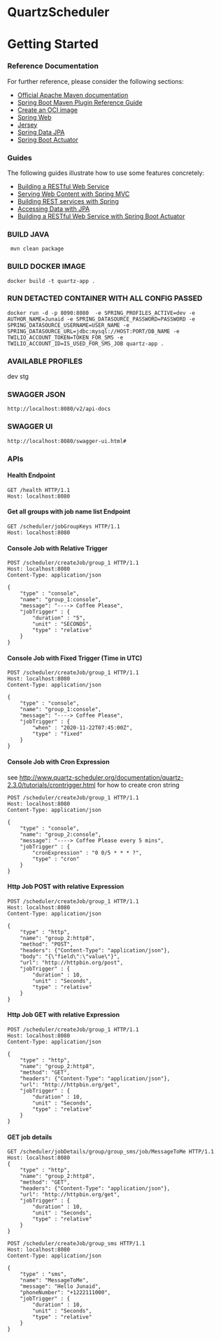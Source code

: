 # QuartzScheduler

# Getting Started

### Reference Documentation
For further reference, please consider the following sections:

* [Official Apache Maven documentation](https://maven.apache.org/guides/index.html)
* [Spring Boot Maven Plugin Reference Guide](https://docs.spring.io/spring-boot/docs/2.4.0/maven-plugin/reference/html/)
* [Create an OCI image](https://docs.spring.io/spring-boot/docs/2.4.0/maven-plugin/reference/html/#build-image)
* [Spring Web](https://docs.spring.io/spring-boot/docs/2.4.0/reference/htmlsingle/#boot-features-developing-web-applications)
* [Jersey](https://docs.spring.io/spring-boot/docs/2.4.0/reference/htmlsingle/#boot-features-jersey)
* [Spring Data JPA](https://docs.spring.io/spring-boot/docs/2.4.0/reference/htmlsingle/#boot-features-jpa-and-spring-data)
* [Spring Boot Actuator](https://docs.spring.io/spring-boot/docs/2.4.0/reference/htmlsingle/#production-ready)

### Guides
The following guides illustrate how to use some features concretely:

* [Building a RESTful Web Service](https://spring.io/guides/gs/rest-service/)
* [Serving Web Content with Spring MVC](https://spring.io/guides/gs/serving-web-content/)
* [Building REST services with Spring](https://spring.io/guides/tutorials/bookmarks/)
* [Accessing Data with JPA](https://spring.io/guides/gs/accessing-data-jpa/)
* [Building a RESTful Web Service with Spring Boot Actuator](https://spring.io/guides/gs/actuator-service/)



### BUILD JAVA
```
 mvn clean package
```

### BUILD DOCKER IMAGE
```
docker build -t quartz-app .
```

### RUN DETACTED CONTAINER WITH ALL CONFIG PASSED 
```
docker run -d -p 8090:8080  -e SPRING_PROFILES_ACTIVE=dev -e AUTHOR_NAME=Junaid -e SPRING_DATASOURCE_PASSWORD=PASSWORD -e SPRING_DATASOURCE_USERNAME=USER_NAME -e SPRING_DATASOURCE_URL=jdbc:mysql://HOST:PORT/DB_NAME -e TWILIO_ACCOUNT_TOKEN=TOKEN_FOR_SMS -e TWILIO_ACCOUNT_ID=IS_USED_FOR_SMS_JOB quartz-app .
```

### AVAILABLE PROFILES
dev
stg


### SWAGGER JSON
```
http://localhost:8080/v2/api-docs
```

### SWAGGER UI
```
http://localhost:8080/swagger-ui.html#
```


### APIs

#### Health Endpoint
```
GET /health HTTP/1.1
Host: localhost:8080
```

#### Get all groups with job name list Endpoint
```
GET /scheduler/jobGroupKeys HTTP/1.1
Host: localhost:8080
```


#### Console Job with Relative Trigger
```
POST /scheduler/createJob/group_1 HTTP/1.1
Host: localhost:8080
Content-Type: application/json

{
    "type" : "console",
    "name": "group_1:console",
    "message": "----> Coffee Please",
    "jobTrigger" : {
        "duration" : "5",
        "unit" : "SECONDS",
        "type" : "relative"
    }
}
```

#### Console Job with Fixed Trigger (Time in UTC)
```
POST /scheduler/createJob/group_1 HTTP/1.1
Host: localhost:8080
Content-Type: application/json

{
    "type" : "console",
    "name": "group_1:console",
    "message": "----> Coffee Please",
    "jobTrigger" : {
        "when" : "2020-11-22T07:45:00Z",
        "type" : "fixed"
    }
}
```

#### Console Job with Cron Expression
see http://www.quartz-scheduler.org/documentation/quartz-2.3.0/tutorials/crontrigger.html for how to create cron string
```
POST /scheduler/createJob/group_1 HTTP/1.1
Host: localhost:8080
Content-Type: application/json

{
    "type" : "console",
    "name": "group_2:console",
    "message": "----> Coffee Please every 5 mins",
    "jobTrigger" : {
        "cronExpression" : "0 0/5 * * * ?",
        "type" : "cron"
    }
}
```

#### Http Job POST with relative Expression
```
POST /scheduler/createJob/group_1 HTTP/1.1
Host: localhost:8080
Content-Type: application/json

{
    "type" : "http",
    "name": "group_2:http8",
    "method": "POST",
    "headers": {"Content-Type": "application/json"},
    "body": "{\"field\":\"value\"}",
    "url": "http://httpbin.org/post",
    "jobTrigger" : {
        "duration" : 10,
        "unit" : "Seconds",
        "type" : "relative"
    }
}
```

#### Http Job GET with relative Expression
```
POST /scheduler/createJob/group_1 HTTP/1.1
Host: localhost:8080
Content-Type: application/json

{
    "type" : "http",
    "name": "group_2:http8",
    "method": "GET",
    "headers": {"Content-Type": "application/json"},
    "url": "http://httpbin.org/get",
    "jobTrigger" : {
        "duration" : 10,
        "unit" : "Seconds",
        "type" : "relative"
    }
}
```

#### GET job details
```
GET /scheduler/jobDetails/group/group_sms/job/MessageToMe HTTP/1.1
Host: localhost:8080
{
    "type" : "http",
    "name": "group_2:http8",
    "method": "GET",
    "headers": {"Content-Type": "application/json"},
    "url": "http://httpbin.org/get",
    "jobTrigger" : {
        "duration" : 10,
        "unit" : "Seconds",
        "type" : "relative"
    }
}
```


```
POST /scheduler/createJob/group_sms HTTP/1.1
Host: localhost:8080
Content-Type: application/json

{
    "type" : "sms",
    "name": "MessageToMe",
    "message": "Hello Junaid",
    "phoneNumber": "+1222111000",
    "jobTrigger" : {
        "duration" : 10,
        "unit" : "Seconds",
        "type" : "relative"
    }
}
```